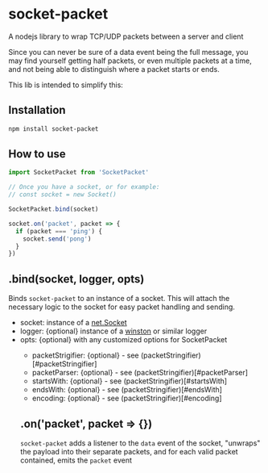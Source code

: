 # socket-packet
A nodejs library to wrap TCP/UDP packets between a server and client

Since you can never be sure of a data event being the full message, you may find yourself getting half packets, or even multiple packets at a time, and not being able to distinguish where a packet starts or ends.

This lib is intended to simplify this:

## Installation

```sh
npm install socket-packet
```

## How to use

```js
import SocketPacket from 'SocketPacket'

// Once you have a socket, or for example:
// const socket = new Socket()

SocketPacket.bind(socket)

socket.on('packet', packet => {
  if (packet === 'ping') {
    socket.send('pong')
  }
})
```

## .bind(socket, logger, opts)

Binds `socket-packet` to an instance of a socket. This will attach the necessary logic to the socket for easy packet handling and sending.

- socket: instance of a [net.Socket](https://nodejs.org/docs/latest/api/net.html#net_class_net_socket)
- logger: {optional} <Object> instance of a [winston](https://www.npmjs.com/package/winston) or similar logger
- opts: {optional} <Object> with any customized options for SocketPacket
  - packetStrigifier: {optional} <function> - see (packetStringifier)[#packetStringifier]
  - packetParser: {optional} <function> - see (packetStringifier)[#packetParser]
  - startsWith: {optional} <string> - see (packetStringifier)[#startsWith]
  - endsWith: {optional} <string> - see (packetStringifier)[#endsWith]
  - encoding: {optional} <string> - see (packetStringifier)[#encoding]

## .on('packet', packet => {})

`socket-packet` adds a listener to the `data` event of the socket, "unwraps" the payload into their separate packets, and for each valid packet contained, emits the `packet` event
